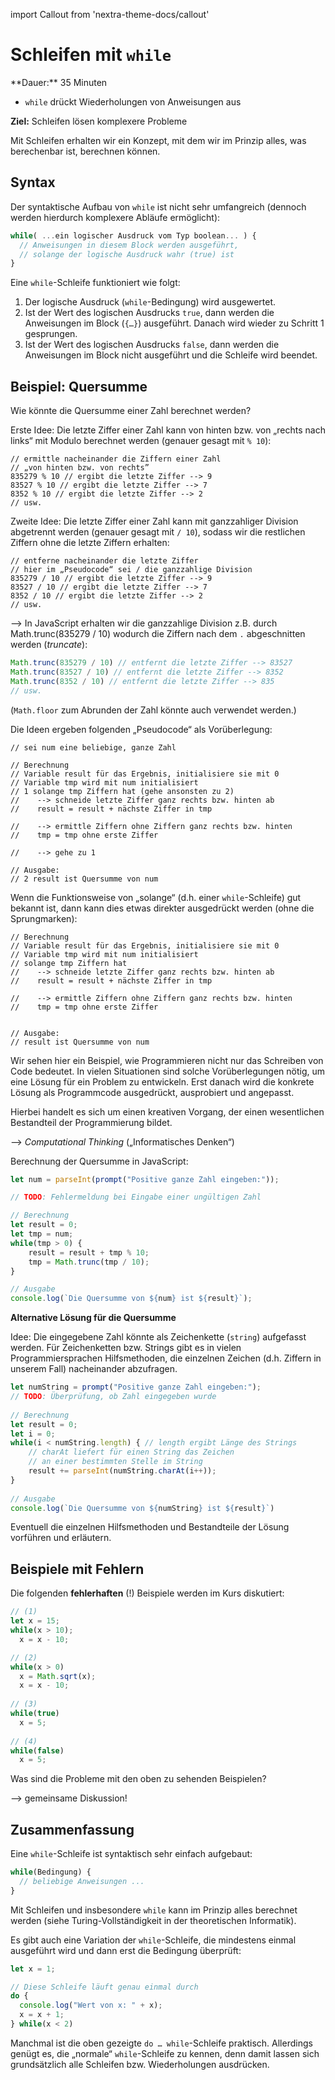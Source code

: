 import Callout from 'nextra-theme-docs/callout'

# Schleifen mit `while`

<Callout>
  **Dauer:** 35 Minuten

  - `while` drückt Wiederholungen von Anweisungen aus

  **Ziel:** Schleifen lösen komplexere Probleme
</Callout>

Mit Schleifen erhalten wir ein Konzept, mit dem wir im Prinzip 
alles, was berechenbar ist, berechnen können. 

## Syntax

Der syntaktische Aufbau von `while` ist nicht sehr umfangreich
(dennoch werden hierdurch komplexere Abläufe ermöglicht):

```js
while( ...ein logischer Ausdruck vom Typ boolean... ) {
  // Anweisungen in diesem Block werden ausgeführt,
  // solange der logische Ausdruck wahr (true) ist	
}
```

Eine `while`-Schleife funktioniert wie folgt: 

1. Der logische Ausdruck (`while`-Bedingung) wird ausgewertet.
2. Ist der Wert des logischen Ausdrucks `true`, dann werden die Anweisungen im Block (`{…}`) ausgeführt. Danach wird wieder zu Schritt 1 gesprungen.
3. Ist der Wert des logischen Ausdrucks `false`, dann werden die Anweisungen im Block nicht ausgeführt und die Schleife wird beendet.

## Beispiel: Quersumme

Wie könnte die Quersumme einer Zahl berechnet werden?

Erste Idee: Die letzte Ziffer einer Zahl kann von hinten bzw. 
von „rechts nach links“ mit Modulo berechnet werden (genauer 
gesagt mit `% 10`):

```
// ermittle nacheinander die Ziffern einer Zahl
// „von hinten bzw. von rechts”
835279 % 10 // ergibt die letzte Ziffer --> 9
83527 % 10 // ergibt die letzte Ziffer --> 7
8352 % 10 // ergibt die letzte Ziffer --> 2
// usw.
```

Zweite Idee: Die letzte Ziffer einer Zahl kann mit ganzzahliger 
Division abgetrennt werden (genauer gesagt mit `/ 10`), sodass
wir die restlichen Ziffern ohne die letzte Ziffern erhalten:

```
// entferne nacheinander die letzte Ziffer 
// hier im „Pseudocode“ sei / die ganzzahlige Division
835279 / 10 // ergibt die letzte Ziffer --> 9
83527 / 10 // ergibt die letzte Ziffer --> 7
8352 / 10 // ergibt die letzte Ziffer --> 2
// usw.
```

&xrarr; In JavaScript erhalten wir die ganzzahlige Division
z.B. durch Math.trunc(835279 / 10) wodurch die Ziffern nach
dem `.` abgeschnitten werden (_truncate_):

```js
Math.trunc(835279 / 10) // entfernt die letzte Ziffer --> 83527
Math.trunc(83527 / 10) // entfernt die letzte Ziffer --> 8352
Math.trunc(8352 / 10) // entfernt die letzte Ziffer --> 835
// usw.
```

(`Math.floor` zum Abrunden der Zahl könnte auch verwendet werden.)

Die Ideen ergeben folgenden „Pseudocode“ als Vorüberlegung:

```
// sei num eine beliebige, ganze Zahl

// Berechnung
// Variable result für das Ergebnis, initialisiere sie mit 0
// Variable tmp wird mit num initialisiert
// 1 solange tmp Ziffern hat (gehe ansonsten zu 2)
//    --> schneide letzte Ziffer ganz rechts bzw. hinten ab
//    result = result + nächste Ziffer in tmp

//    --> ermittle Ziffern ohne Ziffern ganz rechts bzw. hinten
//    tmp = tmp ohne erste Ziffer

//    --> gehe zu 1

// Ausgabe: 
// 2 result ist Quersumme von num
```

Wenn die Funktionsweise von „solange“ (d.h. einer 
`while`-Schleife) gut bekannt ist, dann kann dies etwas
direkter ausgedrückt werden (ohne die Sprungmarken):

```
// Berechnung
// Variable result für das Ergebnis, initialisiere sie mit 0
// Variable tmp wird mit num initialisiert
// solange tmp Ziffern hat
//    --> schneide letzte Ziffer ganz rechts bzw. hinten ab
//    result = result + nächste Ziffer in tmp

//    --> ermittle Ziffern ohne Ziffern ganz rechts bzw. hinten
//    tmp = tmp ohne erste Ziffer


// Ausgabe: 
// result ist Quersumme von num
```

<Callout type="warning">
Wir sehen hier ein Beispiel, wie Programmieren nicht nur
das Schreiben von Code bedeutet. In vielen Situationen sind
solche Vorüberlegungen nötig, um eine Lösung für ein Problem
zu entwickeln. Erst danach wird die konkrete Lösung als
Programmcode ausgedrückt, ausprobiert und angepasst.

Hierbei handelt es sich um einen kreativen Vorgang, der 
einen wesentlichen Bestandteil der Programmierung bildet.

&xrarr; _Computational Thinking_ („Informatisches Denken“)
</Callout>

Berechnung der Quersumme in JavaScript:

```js
let num = parseInt(prompt("Positive ganze Zahl eingeben:"));

// TODO: Fehlermeldung bei Eingabe einer ungültigen Zahl

// Berechnung
let result = 0;	
let tmp = num;	
while(tmp > 0) {
    result = result + tmp % 10;	
    tmp = Math.trunc(tmp / 10);	
}

// Ausgabe	
console.log(`Die Quersumme von ${num} ist ${result}`);
```

**Alternative Lösung für die Quersumme**

Idee: Die eingegebene Zahl könnte als Zeichenkette (`string`)
aufgefasst werden. Für Zeichenketten bzw. Strings gibt es 
in vielen Programmiersprachen Hilfsmethoden, die einzelnen
Zeichen (d.h. Ziffern in unserem Fall) nacheinander abzufragen.

```js
let numString = prompt("Positive ganze Zahl eingeben:");
// TODO: Überprüfung, ob Zahl eingegeben wurde
	
// Berechnung	
let result = 0;
let i = 0;
while(i < numString.length) { // length ergibt Länge des Strings
    // charAt liefert für einen String das Zeichen 
    // an einer bestimmten Stelle im String
    result += parseInt(numString.charAt(i++));
}
	
// Ausgabe
console.log(`Die Quersumme von ${numString} ist ${result}`)
```

<Callout type="warning" emoji="👨🏻‍💻">
Eventuell die einzelnen Hilfsmethoden und Bestandteile
der Lösung vorführen und erläutern.
</Callout>

## Beispiele mit Fehlern

Die folgenden **fehlerhaften** (!) Beispiele werden im Kurs 
diskutiert:

```js
// (1)
let x = 15;
while(x > 10);	
  x = x - 10;

// (2)
while(x > 0)
  x = Math.sqrt(x);
  x = x - 10;
	
// (3)
while(true)	
  x = 5;
	
// (4)
while(false)
  x = 5;
```

Was sind die Probleme mit den oben zu sehenden Beispielen?

&xrarr; gemeinsame Diskussion!

## Zusammenfassung

Eine `while`-Schleife ist syntaktisch sehr einfach aufgebaut:

```js
while(Bedingung) { 
  // beliebige Anweisungen ... 
}
```
Mit Schleifen und insbesondere `while` kann im Prinzip alles 
berechnet werden (siehe Turing-Vollständigkeit in der 
theoretischen Informatik).

Es gibt auch eine Variation der `while`-Schleife, die mindestens 
einmal ausgeführt wird und dann erst die Bedingung überprüft:

```js
let x = 1;

// Diese Schleife läuft genau einmal durch	
do {
  console.log("Wert von x: " + x);
  x = x + 1;
} while(x < 2)
```

Manchmal ist die oben gezeigte `do … while`-Schleife praktisch.
Allerdings genügt es, die „normale“ `while`-Schleife zu kennen,
denn damit lassen sich grundsätzlich alle Schleifen bzw.
Wiederholungen ausdrücken.


